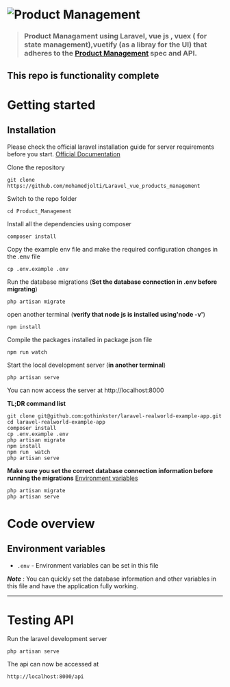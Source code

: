 # ![Product Management ](logo.png)



> ### Product Managament using Laravel, vue js , vuex ( for state management),vuetify (as a libray for the UI)  that adheres to the [Product Management](https://github.com/mohamedjolti/Laravel_vue_products_management) spec and API.

This repo is functionality complete 
----------

# Getting started

## Installation

Please check the official laravel installation guide for server requirements before you start. [Official Documentation](https://laravel.com/docs/7.x/installation)



Clone the repository

    git clone https://github.com/mohamedjolti/Laravel_vue_products_management

Switch to the repo folder

    cd Product_Management

Install all the dependencies using composer

    composer install

Copy the example env file and make the required configuration changes in the .env file

    cp .env.example .env



Run the database migrations (**Set the database connection in .env before migrating**)

    php artisan migrate
open another terminal (**verify that node js is installed using'node -v'**)

    npm install 

Compile the packages installed in package.json file

    npm run watch
Start the local development server (**in another terminal**)

    php artisan serve

You can now access the server at http://localhost:8000

**TL;DR command list**

    git clone git@github.com:gothinkster/laravel-realworld-example-app.git
    cd laravel-realworld-example-app
    composer install
    cp .env.example .env
    php artisan migrate
    npm install
    npm run  watch
    php artisan serve
    
**Make sure you set the correct database connection information before running the migrations** [Environment variables](#environment-variables)

    php artisan migrate
    php artisan serve


    


# Code overview


## Environment variables

- `.env` - Environment variables can be set in this file

***Note*** : You can quickly set the database information and other variables in this file and have the application fully working.

----------

# Testing API

Run the laravel development server

    php artisan serve

The api can now be accessed at

    http://localhost:8000/api

 

